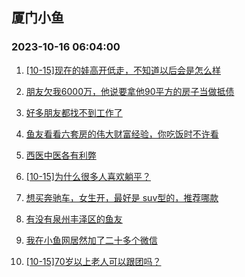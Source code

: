## 厦门小鱼 
### 2023-10-16 06:04:00

1. [[10-15]现在的娃高开低走，不知道以后会是怎么样](http://bbs.xmfish.com/read-htm-tid-18089149.html)

2. [朋友欠我6000万，他说要拿他90平方的房子当做抵债](http://bbs.xmfish.com/read-htm-tid-18089097.html)

3. [好多朋友都找不到工作了](http://bbs.xmfish.com/read-htm-tid-18089218.html)

4. [鱼友看看六套房的伟大财富经验，你吃饭时不许看](http://bbs.xmfish.com/read-htm-tid-18089179.html)

5. [西医中医各有利弊](http://bbs.xmfish.com/read-htm-tid-18088984.html)

6. [[10-15]为什么很多人喜欢躺平？](http://bbs.xmfish.com/read-htm-tid-18088999.html)

7. [想买奔驰车，女生开，最好是 suv型的，推荐哪款](http://bbs.xmfish.com/read-htm-tid-18089091.html)

8. [有没有泉州丰泽区的鱼友](http://bbs.xmfish.com/read-htm-tid-18088978.html)

9. [我在小鱼网居然加了二十多个微信](http://bbs.xmfish.com/read-htm-tid-18089189.html)

10. [[10-15]70岁以上老人可以跟团吗？](http://bbs.xmfish.com/read-htm-tid-18089178.html)

